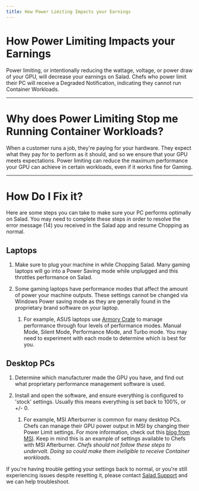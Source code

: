 ```yaml
---
title: How Power Limiting Impacts your Earnings
---
```


# How Power Limiting Impacts your Earnings

Power limiting, or intentionally reducing the wattage, voltage, or power draw of your GPU, will decrease your earnings on Salad. Chefs who power limit their PC will receive a Degraded Notification, indicating they cannot run Container Workloads. 

* * *

# Why does Power Limiting Stop me Running Container Workloads?

When a customer runs a job, they're paying for your hardware. They expect what they pay for to perform as it should, and so we ensure that your GPU meets expectations. Power limiting can reduce the maximum performance your GPU can achieve in certain workloads, even if it works fine for Gaming.

* * *

# How Do I Fix it?

Here are some steps you can take to make sure your PC performs optimally on Salad. You may need to complete these steps in order to resolve the error message (14) you received in the Salad app and resume Chopping as normal. 

## Laptops

1. Make sure to plug your machine in while Chopping Salad. Many gaming laptops will go into a Power Saving mode while unplugged and this throttles performance on Salad.
2. Some gaming laptops have performance modes that affect the amount of power your machine outputs. These settings cannot be changed via Windows Power saving mode as they are generally found in the proprietary brand software on your laptop. 
   
   1. For example, ASUS laptops use [Armory Crate](https://rog.asus.com/articles/guides/armoury-crate-performance-modes-explained-silent-vs-performance-vs-turbo-vs-windows/) to manage performance through four levels of performance modes. Manual Mode, Silent Mode, Performance Mode, and Turbo mode. You may need to experiment with each mode to determine which is best for you.

## Desktop PCs

1. Determine which manufacturer made the GPU you have, and find out what proprietary performance management software is used.
2. Install and open the software, and ensure everything is configured to 'stock' settings. Usually this means everything is set back to 100%, or +/- 0.
   
   1. For example, MSI Afterburner is common for many desktop PCs. Chefs can manage their GPU power output in MSI by changing their Power Limit settings. For more information, check out this [blog from MSI](https://www.msi.com/blog/msi-afterburner-overclocking-undervolting-guide#undervoltingguide). Keep in mind this is an example of settings available to Chefs with MSI Afterburner. *Chefs should not follow these steps to undervolt. Doing so could make them ineligible to receive Container workload*s.

If you're having trouble getting your settings back to normal, or you're still experiencing issues despite resetting it, please contact [Salad Support](https://support.salad.com/article/216-how-to-create-a-support-ticket) and we can help troubleshoot.
